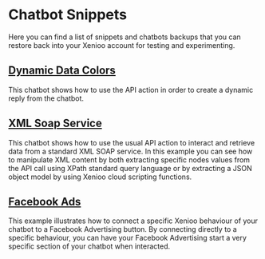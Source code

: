 # Chatbot Snippets

Here you can find a list of snippets and chatbots backups that you can restore back into your Xenioo account for testing and experimenting.

## [Dynamic Data Colors](https://github.com/xenioo/Snippets/tree/master/Chatbots/Dynamic%20Data)

This chatbot shows how to use the API action in order to create a dynamic reply from the chatbot.

## [XML Soap Service](https://github.com/xenioo/Snippets/tree/master/Chatbots/XML%20SOAP)

This chatbot shows how to use the usual API action to interact and retrieve data from a standard XML SOAP service. In this example you can see how to manipulate XML content by both extracting specific nodes values from the API call using XPath standard query language or by extracting a JSON object model by using Xenioo cloud scripting functions.

## [Facebook Ads](https://github.com/xenioo/Snippets/tree/master/Chatbots/Facebook%20Ads)

This example illustrates how to connect a specific Xenioo behaviour of your chatbot to a Facebook Advertising button. By connecting directly to a specific behaviour, you can have your Facebook Advertising start a very specific section of your chatbot when interacted.